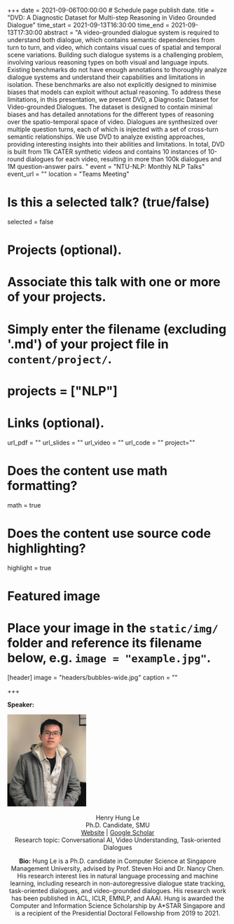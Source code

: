+++
date = 2021-09-06T00:00:00  # Schedule page publish date.
title = "DVD: A Diagnostic Dataset for Multi-step Reasoning in Video Grounded Dialogue"
time_start = 2021-09-13T16:30:00
time_end = 2021-09-13T17:30:00
abstract = "A video-grounded dialogue system is required to understand both dialogue, which contains semantic dependencies from turn to turn, and video, which contains visual cues of spatial and temporal scene variations. Building such dialogue systems is a challenging problem, involving various reasoning types on both visual and language inputs. Existing benchmarks do not have enough annotations to thoroughly analyze dialogue systems and understand their capabilities and limitations in isolation. These benchmarks are also not explicitly designed to minimise biases that models can exploit without actual reasoning. To address these limitations, in this presentation, we present DVD, a Diagnostic Dataset for Video-grounded Dialogues. The dataset is designed to contain minimal biases and has detailed annotations for the different types of reasoning over the spatio-temporal space of video.  Dialogues are synthesized over multiple question turns, each of which is injected with a set of cross-turn semantic relationships.  We use DVD to analyze existing approaches, providing interesting insights into their abilities and limitations. In total, DVD is built from 11k CATER synthetic videos and contains 10 instances of 10-round dialogues for each video, resulting in more than 100k dialogues and 1M question-answer pairs. "
event = "NTU-NLP: Monthly NLP Talks"
event_url = ""
location = "Teams Meeting"

# Is this a selected talk? (true/false)
selected = false

# Projects (optional).
#   Associate this talk with one or more of your projects.
#   Simply enter the filename (excluding '.md') of your project file in `content/project/`.
# projects = ["NLP"]

# Links (optional).
url_pdf = ""
url_slides = ""
url_video = ""
url_code = ""
project=""
# Does the content use math formatting?
math = true

# Does the content use source code highlighting?
highlight = true

# Featured image
# Place your image in the `static/img/` folder and reference its filename below, e.g. `image = "example.jpg"`.
[header]
image = "headers/bubbles-wide.jpg"
caption = ""

+++

**Speaker:** 

<img class="img-circle" style="width: 180px;" src="../../person/henry.jpeg"> <br> <center> Henry Hung Le <br> Ph.D. Candidate, SMU <br> [Website](https://sites.google.com/view/henryle2018/home) \|  [Google Scholar](https://scholar.google.com/citations?user=jnYI1UgAAAAJ&hl=en) <br> Research topic: Conversational AI, Video Understanding, Task-oriented Dialogues <br>


**Bio:** Hung Le is a Ph.D. candidate in Computer Science at Singapore Management University, advised by Prof. Steven Hoi and Dr. Nancy Chen. His research interest lies in natural language processing and machine learning, including research in non-autoregressive dialogue state tracking, task-oriented dialogues, and video-grounded dialogues. His research work has been published in ACL, ICLR, EMNLP, and AAAI. Hung is awarded the Computer and Information Science Scholarship by A*STAR Singapore and is a recipient of the Presidential Doctoral Fellowship from 2019 to 2021.
